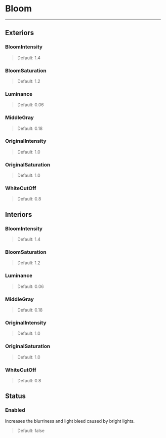 # Bloom

---

## Exteriors

### BloomIntensity

>Default: 1.4

### BloomSaturation

>Default: 1.2

### Luminance

>Default: 0.06

### MiddleGray

>Default: 0.18

### OriginalIntensity

>Default: 1.0

### OriginalSaturation

>Default: 1.0

### WhiteCutOff

>Default: 0.8

## Interiors

### BloomIntensity

>Default: 1.4

### BloomSaturation

>Default: 1.2

### Luminance

>Default: 0.06

### MiddleGray

>Default: 0.18

### OriginalIntensity

>Default: 1.0

### OriginalSaturation

>Default: 1.0

### WhiteCutOff

>Default: 0.8

## Status

### Enabled

 Increases the blurriness and light bleed caused by bright lights.

>Default: false
